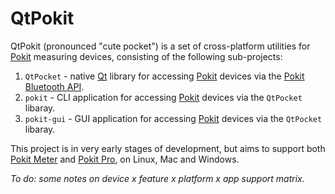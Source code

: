 # QtPokit

QtPokit (pronounced "cute pocket") is a set of cross-platform utilities for [Pokit] measuring devices,
consisting of the following sub-projects:

1. `QtPocket` - native [Qt] library for accessing [Pokit] devices via the [Pokit Bluetooth API].
2. `pokit` - CLI application for accessing [Pokit] devices via the `QtPocket` libaray.
3. `pokit-gui` - GUI application for accessing [Pokit] devices via the `QtPocket` libaray.

This project is in very early stages of development, but aims to support both [Pokit Meter] and
[Pokit Pro], on Linux, Mac and Windows.

*To do: some notes on device x feature x platform x app support matrix.*


[Pokit]:       https://www.pokitinnovations.com/ "Pokit Innovations"
[Pokit Bluetooth API]: https://help.pokitmeter.com/hc/en-us/community/posts/360023523213-Bluetooth-API-Documentation
[Pokit Meter]: https://www.pokitinnovations.com/pokit-meter/
[Pokit Pro]:   https://www.pokitinnovations.com/pokit-pro/
[Qt]:          https://www.qt.io/

